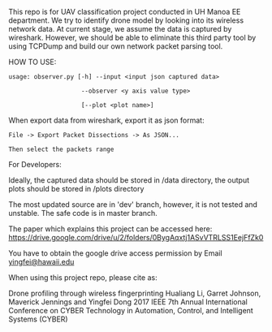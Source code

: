 This repo is for UAV classification project conducted in UH Manoa EE department.
We try to identify drone model by looking into its wireless network data.
At current stage, we assume the data is captured by wireshark. However, we should be able
to eliminate this third party tool by using TCPDump and build our own network packet parsing tool.

HOW TO USE:

    usage: observer.py [-h] --input <input json captured data>

                        --observer <y axis value type>

                        [--plot <plot name>]

When export data from wireshark, export it as json format:

    File -> Export Packet Dissections -> As JSON...

    Then select the packets range

For Developers:

Ideally, the captured data should be stored in /data directory, the output plots should be stored in /plots directory

The most updated source are in 'dev' branch, however, it is not tested and unstable. The safe code is in master branch.


The paper which explains this project can be accessed here: https://drive.google.com/drive/u/2/folders/0BygAqxtj1ASvVTRLSS1EejFfZk0

You have to obtain the google drive access permission by Email yingfei@hawaii.edu

When using this project repo, please cite as:

Drone profiling through wireless fingerprinting
Hualiang Li, Garret Johnson, Maverick Jennings and Yingfei Dong
2017 IEEE 7th Annual International Conference on CYBER Technology in Automation, Control, and Intelligent Systems (CYBER)
